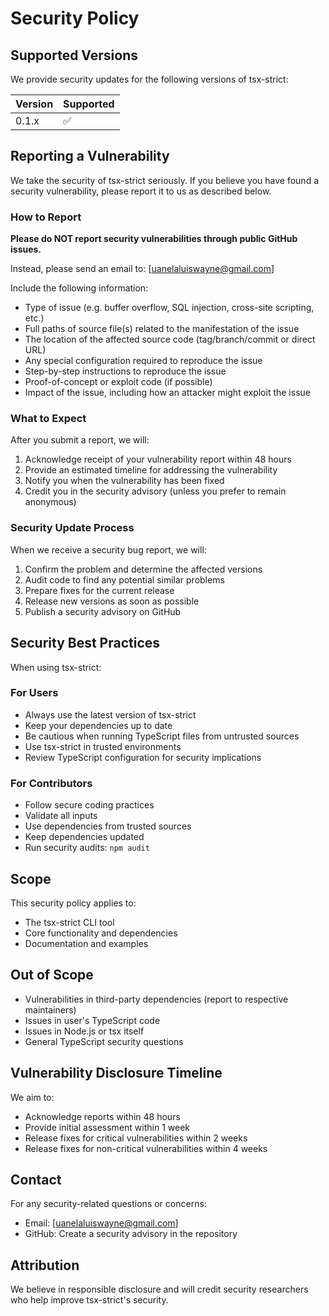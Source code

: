 # Security Policy

## Supported Versions

We provide security updates for the following versions of tsx-strict:

| Version | Supported          |
| ------- | ------------------ |
| 0.1.x   | :white_check_mark: |

## Reporting a Vulnerability

We take the security of tsx-strict seriously. If you believe you have found a security vulnerability, please report it to us as described below.

### How to Report

**Please do NOT report security vulnerabilities through public GitHub issues.**

Instead, please send an email to: [uanelaluiswayne@gmail.com]

Include the following information:

- Type of issue (e.g. buffer overflow, SQL injection, cross-site scripting, etc.)
- Full paths of source file(s) related to the manifestation of the issue
- The location of the affected source code (tag/branch/commit or direct URL)
- Any special configuration required to reproduce the issue
- Step-by-step instructions to reproduce the issue
- Proof-of-concept or exploit code (if possible)
- Impact of the issue, including how an attacker might exploit the issue

### What to Expect

After you submit a report, we will:

1. Acknowledge receipt of your vulnerability report within 48 hours
2. Provide an estimated timeline for addressing the vulnerability
3. Notify you when the vulnerability has been fixed
4. Credit you in the security advisory (unless you prefer to remain anonymous)

### Security Update Process

When we receive a security bug report, we will:

1. Confirm the problem and determine the affected versions
2. Audit code to find any potential similar problems
3. Prepare fixes for the current release
4. Release new versions as soon as possible
5. Publish a security advisory on GitHub

## Security Best Practices

When using tsx-strict:

### For Users

- Always use the latest version of tsx-strict
- Keep your dependencies up to date
- Be cautious when running TypeScript files from untrusted sources
- Use tsx-strict in trusted environments
- Review TypeScript configuration for security implications

### For Contributors

- Follow secure coding practices
- Validate all inputs
- Use dependencies from trusted sources
- Keep dependencies updated
- Run security audits: `npm audit`

## Scope

This security policy applies to:

- The tsx-strict CLI tool
- Core functionality and dependencies
- Documentation and examples

## Out of Scope

- Vulnerabilities in third-party dependencies (report to respective maintainers)
- Issues in user's TypeScript code
- Issues in Node.js or tsx itself
- General TypeScript security questions

## Vulnerability Disclosure Timeline

We aim to:

- Acknowledge reports within 48 hours
- Provide initial assessment within 1 week
- Release fixes for critical vulnerabilities within 2 weeks
- Release fixes for non-critical vulnerabilities within 4 weeks

## Contact

For any security-related questions or concerns:

- Email: [uanelaluiswayne@gmail.com]
- GitHub: Create a security advisory in the repository

## Attribution

We believe in responsible disclosure and will credit security researchers who help improve tsx-strict's security.
